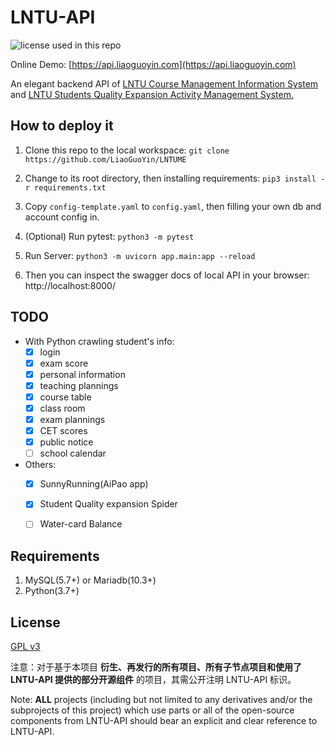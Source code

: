 # LNTU-API
![license used in this repo](https://img.shields.io/github/license/LiaoGuoYin/LNTU-API)

Online Demo: [https://api.liaoguoyin.com](https://api.liaoguoyin.com)

An elegant backend API of [LNTU Course Management Information System](http://202.199.224.119:8080/eams/loginExt.action) and [LNTU Students Quality Expansion Activity Management System.](http://202.199.224.19:8080/)


## How to deploy it

1. Clone this repo to the local workspace: `git clone https://github.com/LiaoGuoYin/LNTUME`

2. Change to its root directory, then installing requirements: `pip3 install -r requirements.txt`

3. Copy `config-template.yaml` to `config.yaml`, then filling your own db and account config in.

4. (Optional) Run pytest: `python3 -m pytest`

5. Run Server: `python3 -m uvicorn app.main:app --reload`

6. Then you can inspect the swagger docs of local API in your browser: http://localhost:8000/

   


## TODO
- With Python crawling student's info:
    - [x] login
    - [x] exam score
    - [x] personal information
    - [x] teaching plannings
    - [x] course table
    - [x] class room
    - [x] exam plannings
    - [x] CET scores
    - [x] public notice
    - [ ] school calendar

- Others:
    - [x] SunnyRunning(AiPao app)
    - [x] Student Quality expansion Spider
    - [ ] Water-card Balance
    
      
  
## Requirements
  
1. MySQL(5.7+) or Mariadb(10.3+)
2. Python(3.7+)


## License
[GPL v3](LICENSE)

注意：对于基于本项目 **衍生、再发行的所有项目、所有子节点项目和使用了 LNTU-API 提供的部分开源组件**  的项目，其需公开注明 LNTU-API 标识。

Note: **ALL** projects (including but not limited to any derivatives and/or the subprojects of this project) which use parts or all of the open-source components from LNTU-API should bear an explicit and clear reference to LNTU-API.
